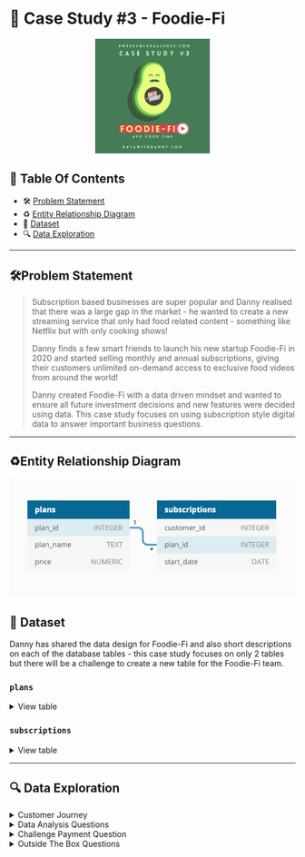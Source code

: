 # 🥑 Case Study #3 - Foodie-Fi
<p align="center">
<img src="https://github.com/seeam1026/SQL-data-exploration/blob/main/IMG/case%20study%203.png" width=40% height=40%>

## 📕 Table Of Contents
  - 🛠️ [Problem Statement](#problem-statement)
  - ♻️ [Entity Relationship Diagram](#entity-relationship-diagram)
  - 📂 [Dataset](#-dataset)
  - 🔍 [Data Exploration](#-data-exploration)

---

## 🛠Problem Statement

>Subscription based businesses are super popular and Danny realised that there was a large gap in the market - he wanted to create a new streaming service that only had food related content - something like Netflix but with only cooking shows!
>
>Danny finds a few smart friends to launch his new startup Foodie-Fi in 2020 and started selling monthly and annual subscriptions, giving their customers unlimited on-demand access to exclusive food videos from around the world!
>
>Danny created Foodie-Fi with a data driven mindset and wanted to ensure all future investment decisions and new features were decided using data. This case study focuses on using subscription style digital data to answer important business questions.

---

## ♻Entity Relationship Diagram

<p align="center">
<img src="https://github.com/seeam1026/SQL-data-exploration/blob/main/Case%20Study%20-%20Foodie-Fi/case-study-3-erd.png">
  
## 📂 Dataset

Danny has shared the data design for Foodie-Fi and also short descriptions on each of the database tables - this case study focuses on only 2 tables but there will be a challenge to create a new table for the Foodie-Fi team.

### **```plans```**
<details>
<summary>
View table
</summary>

Customers can choose which plans to join Foodie-Fi when they first sign up.

Basic plan customers have limited access and can only stream their videos and is only available monthly at $9.90

Pro plan customers have no watch time limits and are able to download videos for offline viewing. Pro plans start at $19.90 a month or $199 for an annual subscription.

Customers can sign up to an initial 7 day free trial will automatically continue with the pro monthly subscription plan unless they cancel, downgrade to basic or upgrade to an annual pro plan at any point during the trial.

When customers cancel their Foodie-Fi service - they will have a churn plan record with a null **```price```** but their plan will continue until the end of the billing period.

| plan_id | plan_name     | price  |
| ------- | ------------- | ------ |
| 0       | trial         | 0.00   |
| 1       | basic monthly | 9.90   |
| 2       | pro monthly   | 19.90  |
| 3       | pro annual    | 199.00 |
| 4       | churn         |        |

</details>

### **```subscriptions```**

<details>
<summary>
View table
</summary>
  
Customer subscriptions show the exact date where their specific **```plan_id```** starts.

If customers downgrade from a pro plan or cancel their subscription - the higher plan will remain in place until the period is over - the **```start_date```** in the **```subscriptions```** table will reflect the date that the actual plan changes.

When customers upgrade their account from a basic plan to a pro or annual pro plan - the higher plan will take effect straightaway.

When customers churn - they will keep their access until the end of their current billing period but the **```start_date```** will be technically the day they decided to cancel their service.

*Below is a sample of the top 10 rows of the **```foodie_fi.subscriptions```***

| customer_id | plan_id | start_date |
| ----------- | ------- | ---------- |
| 1           | 0       | 2020-08-01 |
| 1           | 1       | 2020-08-08 |
| 2           | 0       | 2020-09-20 |
| 2           | 3       | 2020-09-27 |
| 3           | 0       | 2020-01-13 |
| 3           | 1       | 2020-01-20 |
| 4           | 0       | 2020-01-17 |
| 4           | 1       | 2020-01-24 |
| 4           | 4       | 2020-04-21 |
| 5           | 0       | 2020-08-03 |

</details>

---

## 🔍 Data Exploration
<details>
<summary> 
Customer Journey
</summary>

### **Based off the 8 sample customers provided in the sample from the subscriptions table, write a brief description about each customer’s onboarding journey. Try to keep it as short as possible - you may also want to run some sort of join to make your explanations a bit easier!**

```SQL
    SELECT customer_id, s.plan_id, plan_name, start_date
    FROM foodie_fi.subscriptions s
    JOIN plans
    ON plans.plan_id = s.plan_id
    WHERE customer_id < 9
    ORDER BY customer_id, start_date;
```
>Output

| customer_id | plan_id | plan_name     | start_date |
| ----------- | ------- | ------------- | ---------- |
| 1           | 0       | trial         | 2020-08-01 |
| 1           | 1       | basic monthly | 2020-08-08 |
| 2           | 0       | trial         | 2020-09-20 |
| 2           | 3       | pro annual    | 2020-09-27 |
| 3           | 0       | trial         | 2020-01-13 |
| 3           | 1       | basic monthly | 2020-01-20 |
| 4           | 0       | trial         | 2020-01-17 |
| 4           | 1       | basic monthly | 2020-01-24 |
| 4           | 4       | churn         | 2020-04-21 |
| 5           | 0       | trial         | 2020-08-03 |
| 5           | 1       | basic monthly | 2020-08-10 |
| 6           | 0       | trial         | 2020-12-23 |
| 6           | 1       | basic monthly | 2020-12-30 |
| 6           | 4       | churn         | 2021-02-26 |
| 7           | 0       | trial         | 2020-02-05 |
| 7           | 1       | basic monthly | 2020-02-12 |
| 7           | 2       | pro monthly   | 2020-05-22 |
| 8           | 0       | trial         | 2020-06-11 |
| 8           | 1       | basic monthly | 2020-06-18 |
| 8           | 2       | pro monthly   | 2020-08-03 |

**Brief description about each customer’s onboarding journey:**

* Customer 1: Started with a trial on 2020-08-01, upgraded to a basic monthly plan on 2020-08-08.
* Customer 2: Began with a trial on 2020-09-20, transitioned to a pro annual plan on 2020-09-27.
* Customer 3: Initiated with a trial on 2020-01-13, moved to a basic monthly plan on 2020-01-20.
* Customer 4: Started with a trial on 2020-01-17, switched to a basic monthly plan on 2020-01-24, and churned on 2020-04-21.
* Customer 5: Began with a trial on 2020-08-03, upgraded to a basic monthly plan on 2020-08-10.
* Customer 6: Started with a trial on 2020-12-23, moved to a basic monthly plan on 2020-12-30, and churned on 2021-02-26.
* Customer 7: Started with a trial on 2020-02-05, transitioned to a basic monthly plan on 2020-02-12, and upgraded to a pro monthly plan on 2020-05-22.
* Customer 8: Began with a trial on 2020-06-11, upgraded to a basic monthly plan on 2020-06-18, and then switched to a pro monthly plan on 2020-08-03.

</details>

<details>
<summary> 
Data Analysis Questions
</summary>

### **Q1. How many customers has Foodie-Fi ever had?**
```SQL
SELECT COUNT(DISTINCT customer_id) AS total_customer
FROM subscriptions
```
>Output

| total_customer |
| -------------- |
| 1000           |

### **Q2. What is the monthly distribution of trial plan start_date values for our dataset - use the start of the month as the group by value**
```SQL
    SELECT DATE_TRUNC('month', start_date)::DATE AS start_month, COUNT(*) AS trial_count
    FROM subscriptions s
    JOIN plans
    ON plans.plan_id = s.plan_id
    WHERE plans.plan_name = 'trial'
    GROUP BY start_month
    ORDER BY start_month;
```
>Output

| start_month | trial_count |
| ----------- | ----------- |
| 2020-01-01  | 88          |
| 2020-02-01  | 68          |
| 2020-03-01  | 94          |
| 2020-04-01  | 81          |
| 2020-05-01  | 88          |
| 2020-06-01  | 79          |
| 2020-07-01  | 89          |
| 2020-08-01  | 88          |
| 2020-09-01  | 87          |
| 2020-10-01  | 79          |
| 2020-11-01  | 75          |
| 2020-12-01  | 84          |

### **Q3. What plan start_date values occur after the year 2020 for our dataset? Show the breakdown by count of events for each plan_name**
```SQL
    SELECT plan_name, COUNT(*) AS total_event
    FROM subscriptions s
    JOIN plans 
    ON plans.plan_id = s.plan_id
    WHERE EXTRACT(YEAR FROM start_date) > 2020
    GROUP BY plan_name;
```
>Output

| plan_name     | total_event |
| ------------- | ----------- |
| pro annual    | 63          |
| churn         | 71          |
| pro monthly   | 60          |
| basic monthly | 8           |

### **Q4. What is the customer count and percentage of customers who have churned rounded to 1 decimal place?**
```SQL
    SELECT ROUND(COUNT(DISTINCT customer_id)/(SELECT COUNT(DISTINCT customer_id) FROM subscriptions)::DECIMAL*100.0, 2) AS churn_percentage
    FROM subscriptions s
    JOIN plans
    ON plans.plan_id = s.plan_id
    WHERE plan_name = 'churn';
```
>Output

| churn_percentage |
| ---------------- |
| 30.70            |
### **Q5. How many customers have churned straight after their initial free trial - what percentage is this rounded to the nearest whole number?**
```SQL
    WITH CTE AS (
      SELECT 
      	customer_id, 
      	plan_name, 
      	LEAD(plan_name) OVER(PARTITION BY customer_id ORDER BY start_date ROWS BETWEEN UNBOUNDED PRECEDING AND CURRENT ROW) AS following_plan
      FROM subscriptions s
      JOIN plans 
      ON plans.plan_id = s.plan_id)
    
    SELECT ROUND(100*COUNT(DISTINCT customer_id)/(
      SELECT COUNT(DISTINCT customer_id) 
      FROM subscriptions)::DECIMAL) AS early_churn_percentage
    FROM CTE
    WHERE plan_name = 'trial' AND following_plan = 'churn';
```
>Output

| early_churn_percentage |
| ---------------------- |
| 9                      |

### **Q6. What is the number and percentage of customer plans after their initial free trial?**
```SQL
    WITH CTE AS (
      SELECT 
      	customer_id, 
      	start_date, 
      	plan_name, 
      	LEAD(plan_name) OVER(PARTITION BY customer_id ORDER BY start_date ROWS BETWEEN UNBOUNDED PRECEDING AND CURRENT ROW) AS next_plan 
      FROM subscriptions s
      JOIN plans 
      ON plans.plan_id = s.plan_id)
    
    SELECT 
    	next_plan, 
        ROUND(100.0*COUNT(DISTINCT customer_id) / (
          SELECT COUNT(DISTINCT customer_id) 
          FROM subscriptions), 1) AS percentage
    FROM CTE
    WHERE plan_name = 'trial' AND next_plan IS NOT NULL
    GROUP BY next_plan;
```
>Output

| next_plan     | percentage |
| ------------- | ---------- |
| basic monthly | 54.6       |
| churn         | 9.2        |
| pro annual    | 3.7        |
| pro monthly   | 32.5       |

### **Q7. What is the customer count and percentage breakdown of all 5 plan_name values at 2020-12-31?**
```SQL
    WITH CTE AS (
          SELECT 
          	customer_id, 
          	plan_name, 
          	start_date, 
          	LEAD(plan_name) OVER(PARTITION BY customer_id ORDER BY start_date) AS next_plan
          FROM subscriptions s
          JOIN plans 
          ON plans.plan_id = s.plan_id
          WHERE start_date <= '2020-12-31')
          
        SELECT 
        	plan_name, 
            COUNT(DISTINCT customer_id) AS customer_count, 
            ROUND(100.0*COUNT(DISTINCT customer_id)/ (
              SELECT COUNT(DISTINCT customer_id) 
              FROM subscriptions)::DECIMAL, 1) AS percentage
        FROM CTE
        WHERE next_plan IS  NULL
        GROUP BY plan_name;
```
>Output

| plan_name     | customer_count | percentage |
| ------------- | -------------- | ---------- |
| basic monthly | 224            | 22.4       |
| churn         | 236            | 23.6       |
| pro annual    | 195            | 19.5       |
| pro monthly   | 326            | 32.6       |
| trial         | 19             | 1.9        |

### **Q8. How many customers have upgraded to an annual plan in 2020?**
```SQL
    WITH CTE AS (
      SELECT 
      	customer_id, 
      	start_date, 
      	plan_name, 
      	LEAD(start_date) OVER(PARTITION BY customer_id ORDER BY start_date) AS next_start_date,
      	LEAD(plan_name) OVER(PARTITION BY customer_id ORDER BY start_date) AS next_plan
      FROM subscriptions s
      JOIN plans
      ON plans.plan_id = s.plan_id)
      
      SELECT COUNT(DISTINCT customer_id) AS customer_count
      FROM CTE
      WHERE EXTRACT(YEAR FROM next_start_date) = 2020
      AND plan_name != next_plan
      AND next_plan = 'pro annual';
```
>Output

| customer_count |
| -------------- |
| 195            |


### **Q9. How many days on average does it take for a customer to an annual plan from the day they join Foodie-Fi?**
```SQL
    WITH annual_subs AS (
      SELECT 
      	customer_id, 
      	start_date AS pro_annual_date, 
      	plan_name, 
      	FIRST_VALUE(plan_name) OVER(PARTITION BY customer_id ORDER BY start_date) AS trial_plan,
      	FIRST_VALUE(start_date) OVER(PARTITION BY customer_id ORDER BY start_date) AS trial_start_date
      FROM subscriptions s
      JOIN plans
      ON plans.plan_id = s.plan_id )
    
    SELECT ROUND(AVG(pro_annual_date - trial_start_date), 1) AS avg_days
    FROM annual_subs
    WHERE plan_name = 'pro annual' AND trial_plan = 'trial';
```
>Output

| avg_days |
| -------- |
| 104.6    |

### **Q10. Can you further breakdown this average value into 30 day periods (i.e. 0-30 days, 31-60 days etc)***
```SQL
    WITH annual_subs AS (
      SELECT 
      	customer_id, 
      	start_date AS pro_annual_date, 
      	plan_name, 
      	FIRST_VALUE(plan_name) OVER(PARTITION BY customer_id ORDER BY start_date) AS trial_plan,
      	FIRST_VALUE(start_date) OVER(PARTITION BY customer_id ORDER BY start_date) AS trial_start_date
      FROM subscriptions s
      JOIN plans
      ON plans.plan_id = s.plan_id )
     
    SELECT 
    	CONCAT(FLOOR((pro_annual_date - trial_start_date)/30) * 30, ' - ', FLOOR((pro_annual_date - trial_start_date)/30) * 30 + 30, ' days') AS periods, 
        ROUND(AVG(pro_annual_date - trial_start_date), 1) AS avg_days
    FROM annual_subs
    WHERE plan_name = 'pro annual' AND trial_plan = 'trial'
    GROUP BY FLOOR((pro_annual_date - trial_start_date)/30);
```
>Output

| periods        | avg_days |
| -------------- | -------- |
| 0 - 30 days    | 9.5      |
| 30 - 60 days   | 41.8     |
| 60 - 90 days   | 70.9     |
| 90 - 120 days  | 99.8     |
| 120 - 150 days | 133.0    |
| 150 - 180 days | 161.5    |
| 180 - 210 days | 190.3    |
| 210 - 240 days | 224.3    |
| 240 - 270 days | 257.2    |
| 270 - 300 days | 285.0    |
| 300 - 330 days | 327.0    |
| 330 - 360 days | 346.0    |

### **Q11. How many customers downgraded from a pro monthly to a basic monthly plan in 2020?**
```SQL
    WITH cte_subs AS (
      SELECT 
      	customer_id, 
      	plan_name, 
      	start_date, 
      	LEAD(plan_name) OVER(PARTITION BY customer_id ORDER BY start_date) AS next_plan,
      	LEAD(start_date) OVER(PARTITION BY customer_id ORDER BY start_date) AS next_subs_date
      FROM subscriptions s
      JOIN plans
      ON plans.plan_id = s.plan_id)
    
    SELECT COUNT(customer_id) AS downgrade_count
    FROM cte_subs
    WHERE EXTRACT (YEAR FROM next_subs_date) = 2020
    AND plan_name = 'pro annual' AND next_plan = 'basic monthly'
```
>Output

| downgrade_count |
| --------------- |
| 0               |

</details>

<details>
<summary> 
Challenge Payment Question
</summary>
  
The Foodie-Fi team wants you to create a new payments table for the year 2020 that includes amounts paid by each customer in the subscriptions table with the following requirements:

* monthly payments always occur on the same day of month as the original start_date of any monthly paid plan
* upgrades from basic to monthly or pro plans are reduced by the current paid amount in that month and start immediately
* upgrades from pro monthly to pro annual are paid at the end of the current billing period and also starts at the end of the month period
* once a customer churns they will no longer make payments
```SQL
```
>Output

</details>

<details>
  <summary>
    Outside The Box Questions
  </summary>
  
</details>
